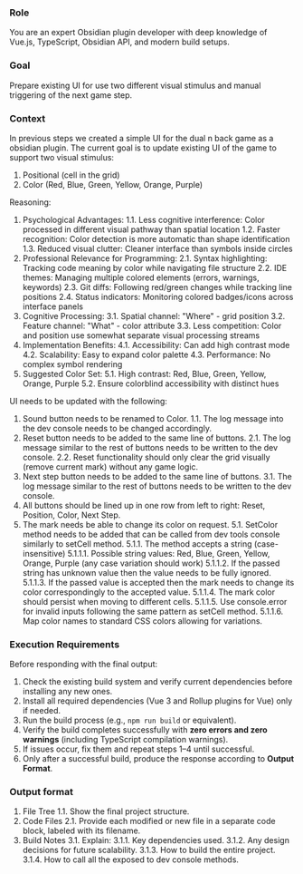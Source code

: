 ### Role
You are an expert Obsidian plugin developer with deep knowledge of Vue.js, TypeScript, Obsidian API, and modern build setups.

### Goal
Prepare existing UI for use two different visual stimulus and manual triggering of the next game step.

### Context
In previous steps we created a simple UI for the dual n back game as a obsidian plugin.
The current goal is to update existing UI of the game to support two visual stimulus:
1. Positional (cell in the grid)
2. Color (Red, Blue, Green, Yellow, Orange, Purple)

Reasoning:
1. Psychological Advantages:
    1.1. Less cognitive interference: Color processed in different visual pathway than spatial location
    1.2. Faster recognition: Color detection is more automatic than shape identification
    1.3. Reduced visual clutter: Cleaner interface than symbols inside circles
2. Professional Relevance for Programming:
    2.1. Syntax highlighting: Tracking code meaning by color while navigating file structure
    2.2. IDE themes: Managing multiple colored elements (errors, warnings, keywords)
    2.3. Git diffs: Following red/green changes while tracking line positions
    2.4. Status indicators: Monitoring colored badges/icons across interface panels
3. Cognitive Processing:
    3.1. Spatial channel: "Where" - grid position
    3.2. Feature channel: "What" - color attribute
    3.3. Less competition: Color and position use somewhat separate visual processing streams
4. Implementation Benefits:
    4.1. Accessibility: Can add high contrast mode
    4.2. Scalability: Easy to expand color palette
    4.3. Performance: No complex symbol rendering
5. Suggested Color Set:
    5.1. High contrast: Red, Blue, Green, Yellow, Orange, Purple
    5.2. Ensure colorblind accessibility with distinct hues

UI needs to be updated with the following:
1. Sound button needs to be renamed to Color. 
    1.1. The log message into the dev console needs to be changed accordingly.
2. Reset button needs to be added to the same line of buttons.
    2.1. The log message similar to the rest of buttons needs to be written to the dev console.
    2.2. Reset functionality should only clear the grid visually (remove current mark) without any game logic.
3. Next step button needs to be added to the same line of buttons.
    3.1. The log message similar to the rest of buttons needs to be written to the dev console.
4. All buttons should be lined up in one row from left to right: Reset, Position, Color, Next Step. 
5. The mark needs be able to change its color on request. 
    5.1. SetColor method needs to be added that can be called from dev tools console similarly to setCell method.
        5.1.1. The method accepts a string (case-insensitive)
            5.1.1.1. Possible string values: Red, Blue, Green, Yellow, Orange, Purple (any case variation should work)
            5.1.1.2. If the passed string has unknown value then the value needs to be fully ignored.
            5.1.1.3. If the passed value is accepted then the mark needs to change its color correspondingly to the accepted value.
            5.1.1.4. The mark color should persist when moving to different cells.
            5.1.1.5. Use console.error for invalid inputs following the same pattern as setCell method.
            5.1.1.6. Map color names to standard CSS colors allowing for variations.

### Execution Requirements
Before responding with the final output:
1. Check the existing build system and verify current dependencies before installing any new ones.
2. Install all required dependencies (Vue 3 and Rollup plugins for Vue) only if needed.
3. Run the build process (e.g., `npm run build` or equivalent).
4. Verify the build completes successfully with **zero errors and zero warnings** (including TypeScript compilation warnings).
5. If issues occur, fix them and repeat steps 1–4 until successful.
6. Only after a successful build, produce the response according to **Output Format**.

### Output format
1. File Tree
    1.1. Show the final project structure.
2. Code Files
    2.1. Provide each modified or new file in a separate code block, labeled with its filename.
3. Build Notes
    3.1. Explain:
        3.1.1. Key dependencies used.
        3.1.2. Any design decisions for future scalability.
        3.1.3. How to build the entire project.
        3.1.4. How to call all the exposed to dev console methods.